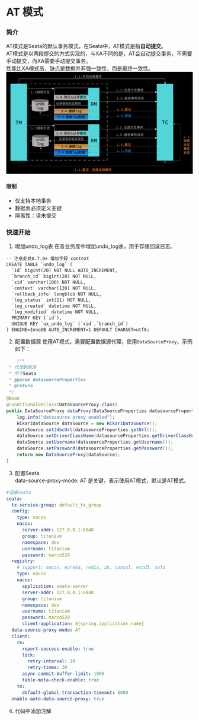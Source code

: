 # AT 模式

### 简介

AT模式是Seata的默认事务模式，在Seata中，AT模式是指**自动提交**。  
AT模式是以两段提交的方式实现的，与XA不同的是，AT会自动提交事务，不需要手动提交，而XA需要手动提交事务。  
性能比XA模式高，缺点是数据并非强一致性，而是最终一致性。  
![AT Framework](img/at-framework.png)

#### 限制
- 仅支持本地事务
- 数据表必须定义主键
- 隔离性：读未提交

### 快速开始

1. 增加undo_log表
在各业务库中增加undo_log表，用于存储回滚日志。
```mysql
-- 注意此处0.7.0+ 增加字段 context
CREATE TABLE `undo_log` (
  `id` bigint(20) NOT NULL AUTO_INCREMENT,
  `branch_id` bigint(20) NOT NULL,
  `xid` varchar(100) NOT NULL,
  `context` varchar(128) NOT NULL,
  `rollback_info` longblob NOT NULL,
  `log_status` int(11) NOT NULL,
  `log_created` datetime NOT NULL,
  `log_modified` datetime NOT NULL,
  PRIMARY KEY (`id`),
  UNIQUE KEY `ux_undo_log` (`xid`,`branch_id`)
) ENGINE=InnoDB AUTO_INCREMENT=1 DEFAULT CHARSET=utf8;
```

2. 配置数据源
   使用AT模式，需要配置数据源代理，使用`DataSourceProxy`，示例如下：

```java
    /**
 * 代理数据源
 * 用于Seata
 * @param datasourceProperties
 * @return
 */
@Bean
@ConditionalOnClass(DataSourceProxy.class)
public DataSourceProxy dataProxy(DataSourceProperties datasourceProperties) {
    log.info("datasource proxy enabled");
    HikariDataSource dataSource = new HikariDataSource();
    dataSource.setJdbcUrl(datasourceProperties.getUrl());
    dataSource.setDriverClassName(datasourceProperties.getDriverClassName());
    dataSource.setUsername(datasourceProperties.getUsername());
    dataSource.setPassword(datasourceProperties.getPassword());
    return new DataSourceProxy(dataSource);
}
```

3. 配置Seata  
   data-source-proxy-mode: AT 是关键，表示使用AT模式，默认是AT模式。

```yml
#连接seata
seata:
  tx-service-group: default_tx_group
  config:
    type: nacos
    nacos:
      server-addr: 127.0.0.1:8848
      group: titanium
      namespace: dev
      username: titanium
      password: marco520
  registry:
    # support: nacos, eureka, redis, zk, consul, etcd3, sofa
    type: nacos
    nacos:
      application: seata-server
      server-addr: 127.0.0.1:8848
      group: titanium
      namespace: dev
      username: titanium
      password: marco520
      client-application: ${spring.application.name}
  data-source-proxy-mode: AT
  client:
    rm:
      report-success-enable: true
      lock:
        retry-interval: 10
        retry-times: 30
      async-commit-buffer-limit: 1000
      table-meta-check-enable: true
    tm:
      default-global-transaction-timeout: 6000
  enable-auto-data-source-proxy: true
```

4. 代码中添加注解